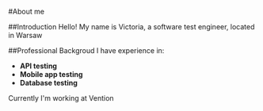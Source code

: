 #About me

##Introduction Hello! My name is Victoria, a software test engineer,
located in Warsaw

##Professional Backgroud I have experience in:
 - **API testing**
 - **Mobile app testing** 
 - **Database testing**

Currently I\'m working at Vention
